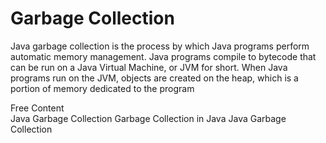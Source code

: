 # Garbage Collection

Java garbage collection is the process by which Java programs perform automatic memory management. Java programs compile to bytecode that can be run on a Java Virtual Machine, or JVM for short. When Java programs run on the JVM, objects are created on the heap, which is a portion of memory dedicated to the program

<ResourceGroupTitle>Free Content</ResourceGroupTitle>   
<BadgeLink colorScheme='yellow' badgeText='Read' href='https://stackify.com/what-is-java-garbage-collection/'>Java Garbage Collection</BadgeLink>
<BadgeLink colorScheme='yellow' badgeText='Read' href='https://www.geeksforgeeks.org/garbage-collection-java/'>Garbage Collection in Java</BadgeLink>
<BadgeLink colorScheme='yellow' badgeText='Read' href='https://www.javatpoint.com/Garbage-Collection'>Java Garbage Collection</BadgeLink>